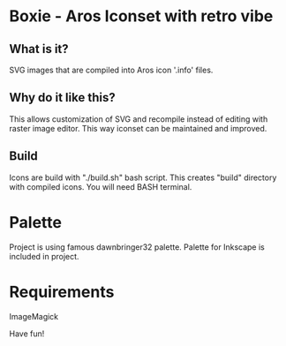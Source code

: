 # Boxie - Aros Iconset with retro vibe

## What is it?

SVG images that are compiled into Aros icon '.info' files. 

## Why do it like this?

This allows customization of SVG and recompile instead of editing with 
raster image editor. This way iconset can be maintained and improved.
  
## Build

Icons are build with "./build.sh" bash script. This creates "build" directory
with compiled icons. You will need BASH terminal.

# Palette

Project is using famous dawnbringer32 palette. Palette for Inkscape is included
in project.

# Requirements

ImageMagick

Have fun!
